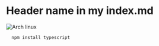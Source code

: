 # Header name in my index.md

![Arch linux](https://i.blogs.es/5b3cae/archcraft-linux-distro/1366_2000.jpg)

```linux
  npm install typescript
```
